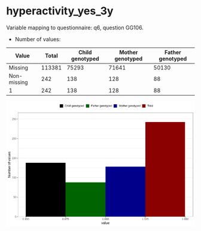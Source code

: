 # hyperactivity_yes_3y
Variable mapping to questionnaire: q6, question GG106.
- Number of values:

| Value | Total | Child genotyped | Mother genotyped | Father genotyped |
| ----- | ----- | --------------- | ---------------- | ---------------- |
| Missing | 113381 | 75293 | 71641 | 50130 |
| Non-missing | 242 | 138 | 128 | 88 |
| 1 | 242 | 138 | 128 | 88 |



![](hyperactivity_yes_3y_n.png)




